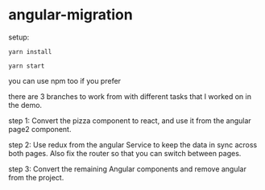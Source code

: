 # angular-migration

setup: 

`yarn install`

`yarn start`

you can use npm too if you prefer

there are 3 branches to work from with different tasks that I worked on in the demo.

step 1: Convert the pizza component to react, and use it from the angular page2 component.

step 2: Use redux from the angular Service to keep the data in sync across both pages. Also fix the router so that you can switch between pages.

step 3: Convert the remaining Angular components and remove angular from the project.
